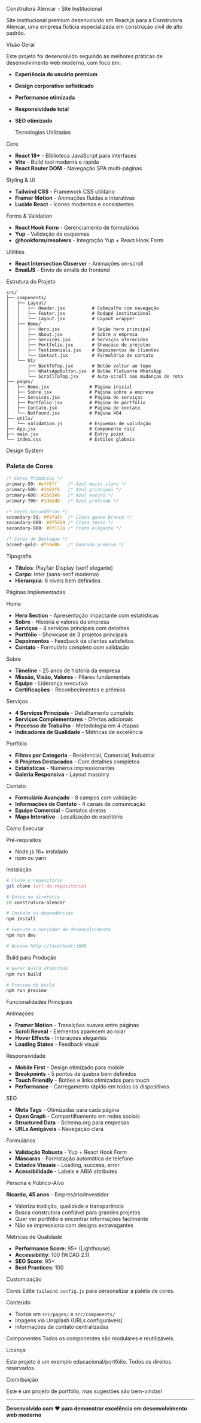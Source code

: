   Construtora Alencar - Site Institucional

Site institucional premium desenvolvido em React.js para a Construtora Alencar, uma empresa fictícia especializada em construção civil de alto padrão.

  Visão Geral

Este projeto foi desenvolvido seguindo as melhores práticas de desenvolvimento web moderno, com foco em:
- **Experiência do usuário premium**
- **Design corporativo sofisticado**
- **Performance otimizada**
- **Responsividade total**
- **SEO otimizado**

  Tecnologias Utilizadas

 Core
- **React 18+** - Biblioteca JavaScript para interfaces
- **Vite** - Build tool moderna e rápida
- **React Router DOM** - Navegação SPA multi-páginas

 Styling & UI
- **Tailwind CSS** - Framework CSS utilitário
- **Framer Motion** - Animações fluidas e interativas
- **Lucide React** - Ícones modernos e consistentes

 Forms & Validation
- **React Hook Form** - Gerenciamento de formulários
- **Yup** - Validação de esquemas
- **@hookform/resolvers** - Integração Yup + React Hook Form

 Utilities
- **React Intersection Observer** - Animações on-scroll
- **EmailJS** - Envio de emails do frontend

 Estrutura do Projeto

```
src/
├── components/
│   ├── Layout/
│   │   ├── Header.jsx          # Cabeçalho com navegação
│   │   ├── Footer.jsx          # Rodapé institucional
│   │   └── Layout.jsx          # Layout wrapper
│   ├── Home/
│   │   ├── Hero.jsx            # Seção hero principal
│   │   ├── About.jsx           # Sobre a empresa
│   │   ├── Services.jsx        # Serviços oferecidos
│   │   ├── Portfolio.jsx       # Showcase de projetos
│   │   ├── Testimonials.jsx    # Depoimentos de clientes
│   │   └── Contact.jsx         # Formulário de contato
│   └── UI/
│       ├── BackToTop.jsx       # Botão voltar ao topo
│       ├── WhatsAppButton.jsx  # Botão flutuante WhatsApp
│       └── ScrollToTop.jsx     # Auto-scroll nas mudanças de rota
├── pages/
│   ├── Home.jsx               # Página inicial
│   ├── Sobre.jsx              # Página sobre a empresa
│   ├── Servicos.jsx           # Página de serviços
│   ├── Portfolio.jsx          # Página de portfólio
│   ├── Contato.jsx            # Página de contato
│   └── NotFound.jsx           # Página 404
├── utils/
│   └── validation.js          # Esquemas de validação
├── App.jsx                    # Componente raiz
├── main.jsx                   # Entry point
└── index.css                  # Estilos globais
```

 Design System

### Paleta de Cores
```css
/* Cores Primárias */
primary-50: #eff6ff    /* Azul muito claro */
primary-500: #3b82f6   /* Azul principal */
primary-600: #2563eb   /* Azul escuro */
primary-700: #1d4ed8   /* Azul profundo */

/* Cores Secundárias */
secondary-50: #f8fafc  /* Cinza quase branco */
secondary-600: #475569 /* Cinza texto */
secondary-900: #0f172a /* Preto elegante */

/* Cores de Destaque */
accent-gold: #f59e0b   /* Dourado premium */
```

 Tipografia
- **Títulos**: Playfair Display (serif elegante)
- **Corpo**: Inter (sans-serif moderna)
- **Hierarquia**: 6 níveis bem definidos

 Páginas Implementadas

 Home
- **Hero Section** - Apresentação impactante com estatísticas
- **Sobre** - História e valores da empresa
- **Serviços** - 4 serviços principais com detalhes
- **Portfólio** - Showcase de 3 projetos principais
- **Depoimentos** - Feedback de clientes satisfeitos
- **Contato** - Formulário completo com validação

 Sobre
- **Timeline** - 25 anos de história da empresa
- **Missão, Visão, Valores** - Pilares fundamentais
- **Equipe** - Liderança executiva
- **Certificações** - Reconhecimentos e prêmios

 Serviços
- **4 Serviços Principais** - Detalhamento completo
- **Serviços Complementares** - Ofertas adicionais
- **Processo de Trabalho** - Metodologia em 4 etapas
- **Indicadores de Qualidade** - Métricas de excelência

 Portfólio
- **Filtros por Categoria** - Residencial, Comercial, Industrial
- **6 Projetos Destacados** - Com detalhes completos
- **Estatísticas** - Números impressionantes
- **Galeria Responsiva** - Layout masonry

 Contato
- **Formulário Avançado** - 8 campos com validação
- **Informações de Contato** - 4 canais de comunicação
- **Equipe Comercial** - Contatos diretos
- **Mapa Interativo** - Localização do escritório

 Como Executar

 Pré-requisitos
- Node.js 16+ instalado
- npm ou yarn

 Instalação
```bash
# Clone o repositório
git clone [url-do-repositorio]

# Entre no diretório
cd construtura-alencar

# Instale as dependências
npm install

# Execute o servidor de desenvolvimento
npm run dev

# Acesse http://localhost:3000
```

 Build para Produção
```bash
# Gerar build otimizado
npm run build

# Preview do build
npm run preview
```

 Funcionalidades Principais

 Animações
- **Framer Motion** - Transições suaves entre páginas
- **Scroll Reveal** - Elementos aparecem ao rolar
- **Hover Effects** - Interações elegantes
- **Loading States** - Feedback visual

 Responsividade
- **Mobile First** - Design otimizado para mobile
- **Breakpoints** - 5 pontos de quebra bem definidos
- **Touch Friendly** - Botões e links otimizados para touch
- **Performance** - Carregamento rápido em todos os dispositivos

 SEO
- **Meta Tags** - Otimizadas para cada página
- **Open Graph** - Compartilhamento em redes sociais
- **Structured Data** - Schema.org para empresas
- **URLs Amigáveis** - Navegação clara

 Formulários
- **Validação Robusta** - Yup + React Hook Form
- **Máscaras** - Formatação automática de telefone
- **Estados Visuais** - Loading, success, error
- **Acessibilidade** - Labels e ARIA attributes

 Persona e Público-Alvo

**Ricardo, 45 anos** - Empresário/Investidor
- Valoriza tradição, qualidade e transparência
- Busca construtora confiável para grandes projetos
- Quer ver portfólio e encontrar informações facilmente
- Não se impressiona com designs extravagantes

 Métricas de Qualidade

- **Performance Score**: 95+ (Lighthouse)
- **Accessibility**: 100 (WCAG 2.1)
- **SEO Score**: 95+
- **Best Practices**: 100

 Customização

 Cores
Edite `tailwind.config.js` para personalizar a paleta de cores.

 Conteúdo
- Textos em `src/pages/` e `src/components/`
- Imagens via Unsplash (URLs configuráveis)
- Informações de contato centralizadas

 Componentes
Todos os componentes são modulares e reutilizáveis.

 Licença

Este projeto é um exemplo educacional/portfólio. Todos os direitos reservados.

 Contribuição

Este é um projeto de portfólio, mas sugestões são bem-vindas!

---

**Desenvolvido com ❤️ para demonstrar excelência em desenvolvimento web moderno**
